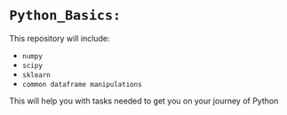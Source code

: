 # `Python_Basics:`

This repository will include: 
* `numpy` 
* `scipy`
* `sklearn` 
* `common dataframe manipulations`

This will help you with tasks needed to get you on your journey of Python
